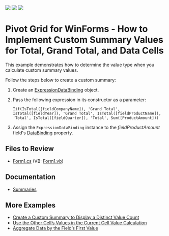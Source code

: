 <!-- default badges list -->
![](https://img.shields.io/endpoint?url=https://codecentral.devexpress.com/api/v1/VersionRange/128582395/22.1.2%2B)
[![](https://img.shields.io/badge/Open_in_DevExpress_Support_Center-FF7200?style=flat-square&logo=DevExpress&logoColor=white)](https://supportcenter.devexpress.com/ticket/details/T555679)
[![](https://img.shields.io/badge/📖_How_to_use_DevExpress_Examples-e9f6fc?style=flat-square)](https://docs.devexpress.com/GeneralInformation/403183)
<!-- default badges end -->

# Pivot Grid for WinForms - How to Implement Custom Summary Values for Total, Grand Total, and Data Cells

This example demonstrates how to determine the value type when you calculate custom summary values.

Follow the steps below to create a custom summary:

1. Create an [ExpressionDataBinding](https://docs.devexpress.com/WindowsForms/DevExpress.XtraPivotGrid.ExpressionDataBinding) object.
2. Pass the following expression in its constructor as a parameter:

    ```
    Iif(IsTotal([fieldCompanyName]), 'Grand Total', IsTotal([fieldYear]), 'Grand Total', IsTotal([fieldProductName]), 'Total', IsTotal([fieldQuarter]), 'Total', Sum([ProductAmount]))
    ``` 
3. Assign the `ExpressionDataBinding` instance to the _fieldProductAmount_ field's [DataBinding](https://docs.devexpress.com/CoreLibraries/DevExpress.XtraPivotGrid.PivotGridFieldBase.DataBinding) property.

## Files to Review 

* [Form1.cs](./CS/WinPivotCustomSummaryCellType/Form1.cs) (VB: [Form1.vb](./VB/VBWinPivotCustomSummaryCellType/Form1.vb))

## Documentation

* [Summaries](https://docs.devexpress.com/WindowsForms/9384/controls-and-libraries/pivot-grid/data-shaping/summarization/summaries)

## More Examples 

* [Create a Custom Summary to Display a Distinct Value Count﻿](https://github.com/DevExpress-Examples/winforms-pivot-grid-implement-the-distinct-count-summary-type)
* [Use the Other Cell’s Values in the Current Cell Value Calculation﻿](https://github.com/DevExpress-Examples/winforms-pivot-access-other-cell-value-while-calculating-the-current-cell)
* [Aggregate Data by the Field’s First Value﻿](https://github.com/DevExpress-Examples/winforms-pivot-grid-custom-aggregates)


